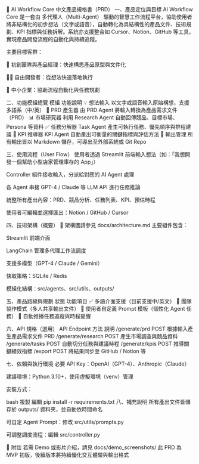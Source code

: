 📝 AI Workflow Core 中文產品規格書（PRD）
一、產品定位與目標
AI Workflow Core 是一套由 多代理人（Multi-Agent） 驅動的智慧工作流程平台，協助使用者將非結構化的初步想法（文字或語音），自動轉化為具結構性的產品文件、技術規劃、KPI 指標與任務拆解。系統亦支援整合如 Cursor、Notion、GitHub 等工具，實現產品開發流程的自動化與持續追蹤。

主要目標客群：

🚀 初創團隊與產品經理：快速構思產品原型與文件化

🧑‍💻 自由開發者：從想法快速落地執行

🏢 中小企業：協助流程自動化與任務規劃

二、功能模組總覽
模組	功能說明
💡 想法輸入	以文字或語音輸入原始構想，支援多語系（中/英）
📄 PRD 產生器	由 PRD Agent 將輸入轉換為產品需求文件（PRD）
📊 市場研究器	利用 Research Agent 自動回傳競品、目標市場、Persona 等資料
✅ 任務分解器	Task Agent 產生可執行任務、優先順序與排程建議
🎯 KPI 推導器	KPI Agent 自動產出可衡量的關鍵指標與評估方法
📂 輸出管理	所有輸出皆以 Markdown 儲存，可導出至外部系統或 Git Repo

三、使用流程（User Flow）
使用者透過 Streamlit 前端輸入想法（如：「我想開發一個幫助小型店家管理庫存的 App」）

Controller 組件接收輸入，分派給對應的 AI Agent 處理

各 Agent 串接 GPT-4 / Claude 等 LLM API 進行任務推論

統整所有產出內容：PRD、競品分析、任務列表、KPI、預估時程

使用者可編輯並選擇匯出：Notion / GitHub / Cursor

四、技術架構（概要）
📄 架構圖請參見 docs/architecture.md
主要組件包含：

Streamlit 前端介面

LangChain 管理多代理工作流調度

支援多模型（GPT-4 / Claude / Gemini）

快取策略：SQLite / Redis

模組化結構：src/agents、src/utils、outputs/

五、產品路線與規劃
狀態	功能項目
✅	多語介面支援（目前支援中/英文）
🔄	團隊協作模式（多人共享輸出文件）
🔄	使用者自定義 Prompt 模板（個性化 Agent 任務）
🔄	自動推播任務追蹤與時程提醒

六、API 規格（選用）
API Endpoint	方法	說明
/generate/prd	POST	根據輸入產生產品需求文件 PRD
/generate/research	POST	產生市場調查與競品資料
/generate/tasks	POST	自動切分任務與建議時程
/generate/kpis	POST	推導關鍵績效指標
/export	POST	將結果同步至 GitHub / Notion 等

七、依賴與執行環境
必要 API Key：OpenAI（GPT-4）、Anthropic（Claude）

建議環境：Python 3.10+，使用虛擬環境（venv）管理

安裝方式：

bash
複製
編輯
pip install -r requirements.txt
八、補充說明
所有產出文件皆儲存於 outputs/ 資料夾，並自動依時間命名

可自定 Agent Prompt：修改 src/utils/prompts.py

可調整調度流程：編輯 src/controller.py

📎 附註
若需 Demo 或影片介紹，請見 docs/demo_screenshots/
此 PRD 為 MVP 初版，後續版本將持續優化交互體驗與輸出格式